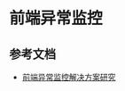 # 前端异常监控

## 参考文档

+ [前端异常监控解决方案研究](https://cdc.tencent.com/2018/09/13/frontend-exception-monitor-research/)
